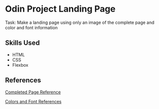# Odin Project Landing Page

Task: Make a landing page using only an image of the complete page
and color and font information

## Skills Used

- HTML
- CSS
- Flexbox

## References

[Completed Page Reference](https://cdn.statically.io/gh/TheOdinProject/curriculum/main/foundations/html_css/project/odin-project.png)

[Colors and Font References](https://cdn.statically.io/gh/TheOdinProject/curriculum/main/foundations/html_css/project/colors_and_stuff.png)
